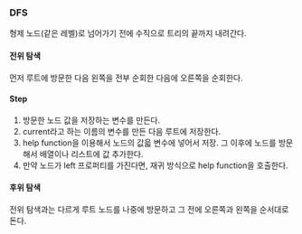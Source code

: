 ### DFS

형제 노드(같은 레벨)로 넘어가기 전에 수직으로 트리의 끝까지 내려간다.

#### 전위 탐색

먼저 루트에 방문한 다음 왼쪽을 전부 순회한 다음에 오른쪽을 순회한다.

#### Step

1. 방문한 노드 값을 저장하는 변수를 만든다.
2. current라고 하는 이름의 변수를 만든 다음 루트에 저장한다.
3. help function을 이용해서 노드의 값읇 변수에 넣어서 저장. 그 이후에 노드를 방문해서 배열이나 리스트에 값 추가한다.
4. 만약 노드가 left 프로퍼티를 가진다면, 재귀 방식으로 help function을 호출한다.

#### 후위 탐색

전위 탐색과는 다르게 루트 노드를 나중에 방문하고 그 전에 오른쪽과 왼쪽을 순서대로 돈다.
